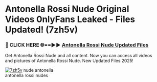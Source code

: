 # Antonella Rossi Nude Original Videos 0nlyFans Leaked - Files Updated! (7zh5v)

<h3>🔴 CLICK HERE 🌐==►► <a href="https://tinyurl.com/yc6ubb5a" rel="nofollow">Antonella Rossi Nude Updated Files</a></h3>

Get Antonella Rossi Nude and all content. Now you can access all videos and pictures of Antonella Rossi Nude. New Updated Files 2025!

[![7zh5v](https://i.imgur.com/7eu0CRL.gif)](https://tinyurl.com/yc6ubb5a)
nude antonella<br>
antonella rossi nudes